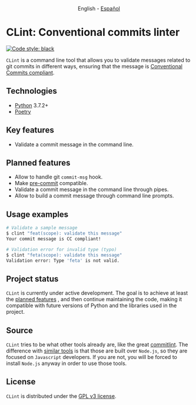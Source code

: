 <p align="center">
    English - <a href="README.es.md">Español</a>
</p>

# CLint: Conventional commits linter

[![Code style: black](https://img.shields.io/badge/code%20style-black-000000.svg)](https://github.com/psf/black)

`CLint` is a command line tool that allows you to validate messages related to git commits in different ways, ensuring
that the message is [Conventional Commits compliant](https://www.conventionalcommits.org/en/v1.0.0/#specification).

## Technologies

- [Python](https://www.python.org/) 3.7.2+
- [Poetry](https://python-poetry.org/)

## Key features

- Validate a commit message in the command line.

## Planned features

- Allow to handle git `commit-msg` hook.
- Make [pre-commit](https://pre-commit.com/) compatible.
- Validate a commit message in the command line through pipes.
- Allow to build a commit message through command line prompts.

## Usage examples

```sh
# Validate a sample message
$ clint "feat(scope): validate this message"
Your commit message is CC compliant!
```

```sh
# Validation error for invalid type (typo)
$ clint "feta(scope): validate this message"
Validation error: Type 'feta' is not valid.
```

## Project status

`CLint` is currently under active development. The goal is to achieve at least the [planned features](#planned-features)
, and then continue maintaining the code, making it compatible with future versions of Python and the libraries used in
the project.

## Source

`CLint` tries to be what other tools already are, like the
great [commitlint](https://github.com/conventional-changelog/commitlint). The difference
with [similar tools](https://www.conventionalcommits.org/en/about/#tooling-for-conventional-commits) is that those are
built over `Node.js`, so they are focused on `Javascript` developers. If you are not, you will be forced to
install `Node.js` anyway in order to use those tools.

## License

`CLint` is distributed under the [GPL v3 license](../COPYING).
